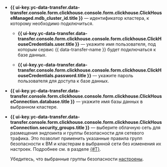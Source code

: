 * **{{ ui-key.yc-data-transfer.data-transfer.console.form.clickhouse.console.form.clickhouse.ClickHouseManaged.mdb_cluster_id.title }}** — идентификатор кластера, к которому необходимо подключиться.

    * **{{ ui-key.yc-data-transfer.data-transfer.console.form.clickhouse.console.form.clickhouse.ClickHouseCredentials.user.title }}** — укажите имя пользователя, под которым сервис {{ data-transfer-name }} будет подключаться к базе данных.

    * **{{ ui-key.yc-data-transfer.data-transfer.console.form.clickhouse.console.form.clickhouse.ClickHouseCredentials.password.title }}** — укажите пароль пользователя для доступа к базе данных.

* **{{ ui-key.yc-data-transfer.data-transfer.console.form.clickhouse.console.form.clickhouse.ClickHouseConnection.database.title }}** — укажите имя базы данных в выбранном кластере.

* **{{ ui-key.yc-data-transfer.data-transfer.console.form.clickhouse.console.form.clickhouse.ClickHouseConnection.security_groups.title }}** — выберите облачную сеть для размещения эндпоинта и группы безопасности для сетевого трафика. Это позволит применить указанные правила групп безопасности к ВМ и кластерам в выбранной сети без изменения их настроек. Подробнее см. в разделе [{#T}](../../../../data-transfer/concepts/network.md).

   Убедитесь, что выбранные группы безопасности [настроены](../../../../managed-clickhouse/operations/connect/index.md#configuring-security-groups).


